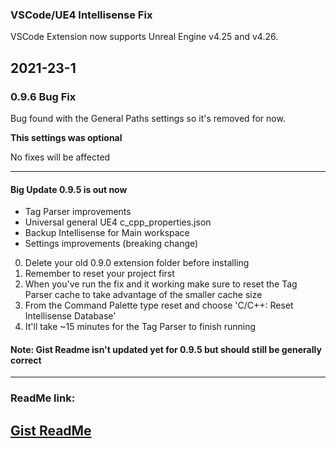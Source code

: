 ### VSCode/UE4 Intellisense Fix

VSCode Extension now supports Unreal Engine v4.25 and v4.26.

## 2021-23-1

### 0.9.6 Bug Fix
Bug found with the General Paths settings so it's removed for now.

**This settings was optional**

No fixes will be affected

---
#### Big Update 0.9.5 is out now
- Tag Parser improvements
- Universal general UE4 c_cpp_properties.json
- Backup Intellisense for Main workspace
- Settings improvements (breaking change)

0. Delete your old 0.9.0 extension folder before installing
1. Remember to reset your project first
2. When you've run the fix and it working make sure to reset the Tag Parser cache to take advantage of the smaller cache size
3. From the Command Palette type reset and choose 'C/C++: Reset Intellisense Database'
4. It'll take ~15 minutes for the Tag Parser to finish running

#### Note: Gist Readme isn't updated yet for 0.9.5 but should still be generally correct

---
### ReadMe link:

## [Gist ReadMe](https://gist.github.com/boocs/f63a4878156295b6e854cac68672f305)
